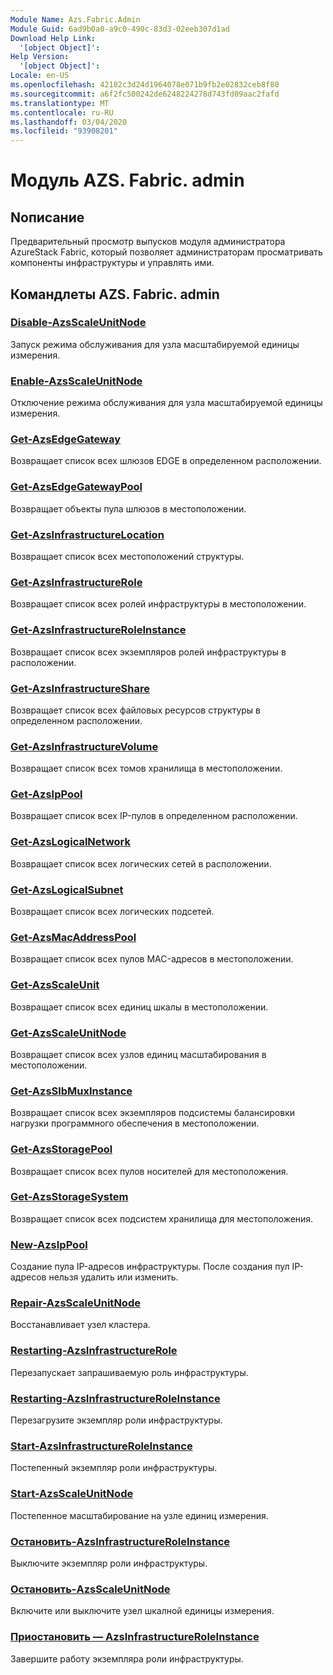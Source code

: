 ```yaml
---
Module Name: Azs.Fabric.Admin
Module Guid: 6ad9b0a0-a9c0-490c-83d3-02eeb307d1ad
Download Help Link:
  '[object Object]': 
Help Version:
  '[object Object]': 
Locale: en-US
ms.openlocfilehash: 42182c3d24d1964078e071b9fb2e02832ceb8f80
ms.sourcegitcommit: a6f2fc500242de6248224278d743fd09aac2fafd
ms.translationtype: MT
ms.contentlocale: ru-RU
ms.lasthandoff: 03/04/2020
ms.locfileid: "93908201"
---
```

# Модуль AZS. Fabric. admin
## Nописание
Предварительный просмотр выпусков модуля администратора AzureStack Fabric, который позволяет администраторам просматривать компоненты инфраструктуры и управлять ими.  
## Командлеты AZS. Fabric. admin
### [Disable-AzsScaleUnitNode](Disable-AzsScaleUnitNode.md)
Запуск режима обслуживания для узла масштабируемой единицы измерения.

### [Enable-AzsScaleUnitNode](Enable-AzsScaleUnitNode.md)
Отключение режима обслуживания для узла масштабируемой единицы измерения.

### [Get-AzsEdgeGateway](Get-AzsEdgeGateway.md)
Возвращает список всех шлюзов EDGE в определенном расположении.

### [Get-AzsEdgeGatewayPool](Get-AzsEdgeGatewayPool.md)
Возвращает объекты пула шлюзов в местоположении.

### [Get-AzsInfrastructureLocation](Get-AzsInfrastructureLocation.md)
Возвращает список всех местоположений структуры.

### [Get-AzsInfrastructureRole](Get-AzsInfrastructureRole.md)
Возвращает список всех ролей инфраструктуры в местоположении.

### [Get-AzsInfrastructureRoleInstance](Get-AzsInfrastructureRoleInstance.md)
Возвращает список всех экземпляров ролей инфраструктуры в расположении.

### [Get-AzsInfrastructureShare](Get-AzsInfrastructureShare.md)
Возвращает список всех файловых ресурсов структуры в определенном расположении.

### [Get-AzsInfrastructureVolume](Get-AzsInfrastructureVolume.md)
Возвращает список всех томов хранилища в местоположении.

### [Get-AzsIpPool](Get-AzsIpPool.md)
Возвращает список всех IP-пулов в определенном расположении.

### [Get-AzsLogicalNetwork](Get-AzsLogicalNetwork.md)
Возвращает список всех логических сетей в расположении.

### [Get-AzsLogicalSubnet](Get-AzsLogicalSubnet.md)
Возвращает список всех логических подсетей.

### [Get-AzsMacAddressPool](Get-AzsMacAddressPool.md)
Возвращает список всех пулов MAC-адресов в местоположении.

### [Get-AzsScaleUnit](Get-AzsScaleUnit.md)
Возвращает список всех единиц шкалы в местоположении.

### [Get-AzsScaleUnitNode](Get-AzsScaleUnitNode.md)
Возвращает список всех узлов единиц масштабирования в местоположении.

### [Get-AzsSlbMuxInstance](Get-AzsSlbMuxInstance.md)
Возвращает список всех экземпляров подсистемы балансировки нагрузки программного обеспечения в местоположении.

### [Get-AzsStoragePool](Get-AzsStoragePool.md)
Возвращает список всех пулов носителей для местоположения.

### [Get-AzsStorageSystem](Get-AzsStorageSystem.md)
Возвращает список всех подсистем хранилища для местоположения.

### [New-AzsIpPool](New-AzsIpPool.md)
Создание пула IP-адресов инфраструктуры. После создания пул IP-адресов нельзя удалить или изменить.

### [Repair-AzsScaleUnitNode](Repair-AzsScaleUnitNode.md)
Восстанавливает узел кластера.

### [Restarting-AzsInfrastructureRole](Restart-AzsInfrastructureRole.md)
Перезапускает запрашиваемую роль инфраструктуры.

### [Restarting-AzsInfrastructureRoleInstance](Restart-AzsInfrastructureRoleInstance.md)
Перезагрузите экземпляр роли инфраструктуры.

### [Start-AzsInfrastructureRoleInstance](Start-AzsInfrastructureRoleInstance.md)
Постепенный экземпляр роли инфраструктуры.

### [Start-AzsScaleUnitNode](Start-AzsScaleUnitNode.md)
Постепенное масштабирование на узле единиц измерения.

### [Остановить-AzsInfrastructureRoleInstance](Stop-AzsInfrastructureRoleInstance.md)
Выключите экземпляр роли инфраструктуры.

### [Остановить-AzsScaleUnitNode](Stop-AzsScaleUnitNode.md)
Включите или выключите узел шкалной единицы измерения.

### [Приостановить — AzsInfrastructureRoleInstance](Suspend-AzsInfrastructureRoleInstance.md)
Завершите работу экземпляра роли инфраструктуры.

